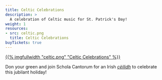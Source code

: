 ```yaml
---
title: Celtic Celebrations
description: >
  A celebration of Celtic music for St. Patrick's Day!
weight: 1
resources:
- src: celtic.png
  title: Celtic Celebrations
buyTickets: true
---
```


<a href="/concerts/celtic/">{{% imgfullwidth "celtic.png" "Celtic Celebrations" %}}</a>

Don your green and join Schola Cantorum for an Irish <a href="/concerts/celtic/">_c&egrave;ilidh_</a> to celebrate this jubilant holiday!
